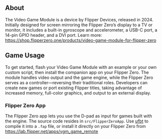 ## About
The Video Game Module is a device by Flipper Devices, released in 2024. Initially designed for screen mirroring the Flipper Zero’s display to a TV or monitor, it includes a built-in gyroscope and accelerometer, a USB-C port, a 14-pin GPIO header, and a DVI port. Learn more: https://shop.flipperzero.one/products/video-game-module-for-flipper-zero

## Game Usage
To get started, flash your Video Game Module with an example or your own custom script, then install the companion app on your Flipper Zero. The module handles video output and the game engine, while the Flipper Zero serves as a controller—reversing their traditional roles. Developers can create new games or port existing Flipper titles, taking advantage of increased memory, full-color graphics, and output to an external display.

### Flipper Zero App
The Flipper Zero app lets you use the D-pad as input for games built with the engine. The source code resides in `src/FlipperZeroApp`. Use [ufbt](https://github.com/flipperdevices/flipperzero-ufbt) to compile it into a `.fap` file, or install it directly on your Flipper Zero from https://lab.flipper.net/apps/vgm_game_remote
